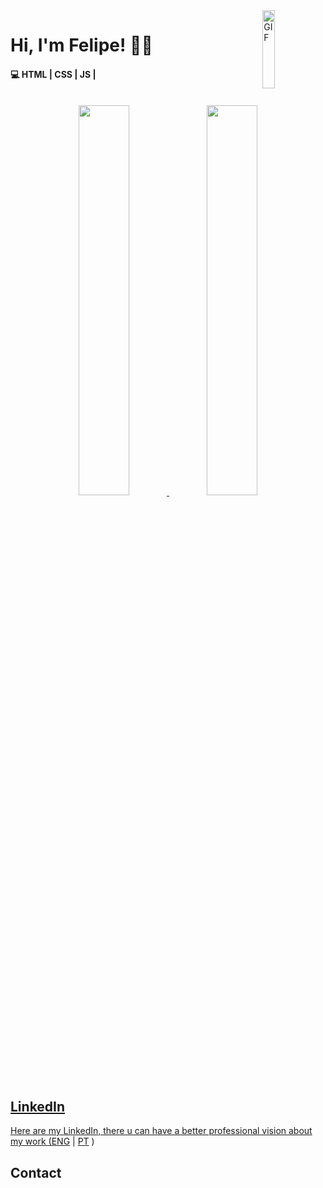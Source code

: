 <!--Header with the gif link and title/subtitle-->
<img src="https://media.giphy.com/media/dWesBcTLavkZuG35MI/giphy.gif" width="20%" height="125" align="right" alt="GIF" />
<h1>Hi, I'm Felipe! 🤝🏻</h1>
<h4>💻 HTML | CSS | JS |</h4>
<br>
<!--GitHub Stats-->
<div align="center">
 	<a href="https://github.com/FelipEspessoto">
 	<img height="40%" src="https://github-readme-stats.vercel.app/api?username=felipespessoto&show_icons=true&theme=dark&include_all_commits=true&count_private=true"/>
 	<img height="40%" src="https://github-readme-stats.vercel.app/api/top-langs/?username=felipespessoto&layout=compact&langs_count=7&theme=dark"/>
</div>
<!-- Linkedin links -->
<h2>LinkedIn</h2>
    Here are my LinkedIn, there u can have a better professional vision about my work (<a href="https://www.linkedin.com/in/felipespessoto/?locale=en_US">ENG</a> | <a href="https://www.linkedin.com/in/felipespessoto/">PT</a> )
<h2>Contact</h2>
